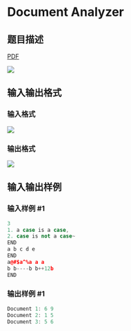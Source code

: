 # Document Analyzer

## 题目描述

[problemUrl]: https://uva.onlinejudge.org/index.php?option=com_onlinejudge&Itemid=8&category=226&page=show_problem&problem=2960

[PDF](https://uva.onlinejudge.org/external/118/p11860.pdf)

![](https://cdn.luogu.com.cn/upload/vjudge_pic/UVA11860/3cbd8ae7730841fefadc70ff4bc1a4f4c0b181b9.png)

## 输入输出格式

### 输入格式

![](https://cdn.luogu.com.cn/upload/vjudge_pic/UVA11860/eaf6529172d332c3ccac7ac51ad426d9eb4c003f.png)

### 输出格式

![](https://cdn.luogu.com.cn/upload/vjudge_pic/UVA11860/7b80f4f3fd850c414c0ec1246615149353afba91.png)

## 输入输出样例

### 输入样例 #1

```cpp
3
1. a case is a case,
2. case is not a case~
END
a b c d e
END
a@#$a^%a a a
b b----b b++12b
END
```


### 输出样例 #1

```cpp
Document 1: 6 9
Document 2: 1 5
Document 3: 5 6
```


